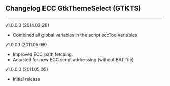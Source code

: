 ## Changelog ECC GtkThemeSelect (GTKTS)
***
v1.0.0.3 (2014.03.28)
- Combined all global variables in the script eccToolVariables

v1.0.0.1 (2011.05.06)
- Improved ECC path fetching.
- Adjusted for new ECC script addressing (without BAT file)

v1.0.0.0 (2011.05.05)
- Initial release